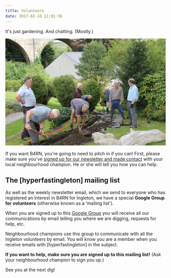 ```yaml
---
title: Volunteers
date: 2017-02-16 11:01:36
---
```

It's just gardening. And chatting. (Mostly.)

![Laying orange B4RN ducting under the viaduct. Photo by Sue Best](/images/holme-head-dig/10.jpg)

If you want B4RN, you're going to need to pitch in if you can! First, please make sure you've [signed up for our newsletter and made contact](/sign-up/) with your local neighbourhood champion.  He or she will tell you how you can help. 

## The [hyperfastingleton] mailing list
As well as the weekly newsletter email, which we send to everyone who has registered an interest in B4RN for Ingleton, we have a special **Google Group for volunteers** (otherwise known as a 'mailing list'). 

When you are signed up to this [Google Group](https://groups.google.com/forum/#!forum/hyperfastingleton) you will receive all our communications by email telling you where we are digging, requests for help, etc.

Neighbourhood champions use this group to communicate with all the Ingleton volunteers by email. You will know you are a member when you receive emails with [hyperfastingleton] in the subject.

**If you want to help, make sure you are signed up to this mailing list!** (Ask your neighbourhood champion to sign you up.)

See you at the next dig!
